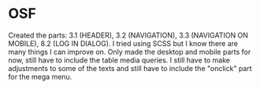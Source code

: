 # OSF

Created the parts: 3.1 (HEADER), 3.2 (NAVIGATION), 3.3 (NAVIGATION ON MOBILE), 8.2 (LOG IN DIALOG).
I tried using SCSS but I know there are many things I can improve on.
Only made the desktop and mobile parts for now, still have to include the table media queries.
I still have to make adjustments to some of the texts and still have to include the "onclick" part for the mega menu.
